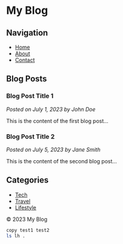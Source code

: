# My Blog

## Navigation
- [Home](/)
- [About](/about)
- [Contact](/contact)

## Blog Posts
### Blog Post Title 1
*Posted on July 1, 2023 by John Doe*

This is the content of the first blog post...

### Blog Post Title 2
*Posted on July 5, 2023 by Jane Smith*

This is the content of the second blog post...

## Categories
- [Tech](/category/tech)
- [Travel](/category/travel)
- [Lifestyle](/category/lifestyle)

© 2023 My Blog

```bash
copy test1 test2
ls lh .
```
